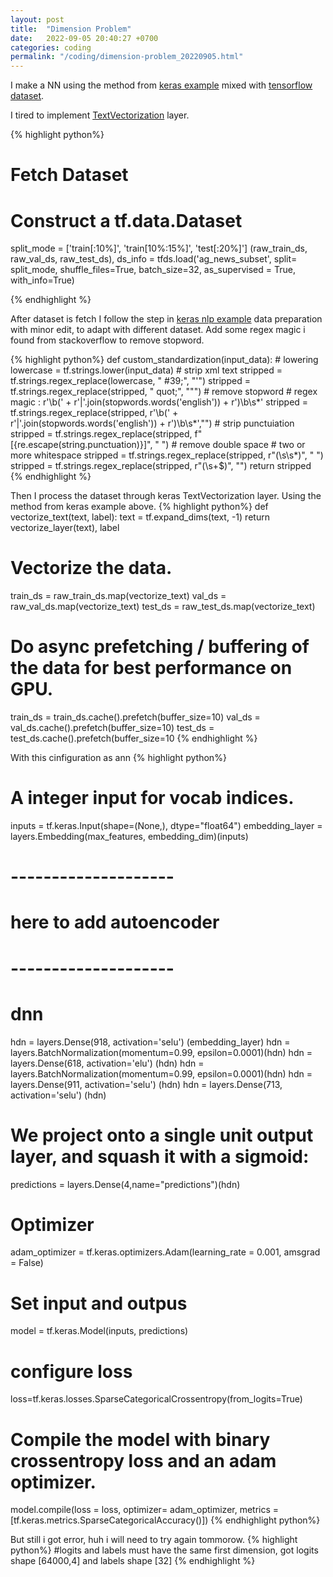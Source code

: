 ```yaml
---
layout: post
title:  "Dimension Problem"
date:   2022-09-05 20:40:27 +0700
categories: coding
permalink: "/coding/dimension-problem_20220905.html"
---
```


I make a NN using the method from [keras example](https://keras.io/examples/nlp/text_classification_from_scratch/) mixed with [tensorflow dataset](https://www.tensorflow.org/datasets/overview).

I tired to implement [TextVectorization](https://www.tensorflow.org/api_docs/python/tf/keras/layers/TextVectorization?hl=en) layer.

{% highlight python%}
# Fetch Dataset
# Construct a tf.data.Dataset
split_mode = ['train[:10%]', 'train[10%:15%]', 'test[:20%]']
(raw_train_ds, raw_val_ds, raw_test_ds), ds_info = tfds.load('ag_news_subset', 
                                                   split= split_mode,
                                                   shuffle_files=True,
                                                   batch_size=32,
                                                   as_supervised = True,
                                                   with_info=True)


{% endhighlight %}

After dataset is fetch I follow the step in [keras nlp example](https://keras.io/examples/nlp/text_classification_from_scratch/#prepare-the-data) data preparation with minor edit, to adapt with different dataset.
Add some regex magic i found from stackoverflow to remove stopword.

{% highlight python%}
def custom_standardization(input_data):
    # lowering
    lowercase = tf.strings.lower(input_data)
    # strip xml text
    stripped = tf.strings.regex_replace(lowercase, " #39;", "\'")
    stripped = tf.strings.regex_replace(stripped, " quot;", "\"")
    # remove stopword
    # regex magic : r'\b(' + r'|'.join(stopwords.words('english')) + r')\b\s*'
    stripped = tf.strings.regex_replace(stripped, r'\b(' + r'|'.join(stopwords.words('english')) + r')\b\s*',"")
    # strip punctuiation
    stripped = tf.strings.regex_replace(stripped, f"[{re.escape(string.punctuation)}]", " ")
    # remove double space
    # two or more whitespace
    stripped = tf.strings.regex_replace(stripped, r"(\s\s*)", " ")
    stripped = tf.strings.regex_replace(stripped, r"(\s+$)", "")
    return stripped
{% endhighlight %}

Then I process the dataset through keras TextVectorization layer. Using the method from keras example above.
{% highlight python%}
def vectorize_text(text, label):
    text = tf.expand_dims(text, -1)
    return vectorize_layer(text), label
# Vectorize the data.
train_ds = raw_train_ds.map(vectorize_text)
val_ds = raw_val_ds.map(vectorize_text)
test_ds = raw_test_ds.map(vectorize_text)
# Do async prefetching / buffering of the data for best performance on GPU.
train_ds = train_ds.cache().prefetch(buffer_size=10)
val_ds = val_ds.cache().prefetch(buffer_size=10)
test_ds = test_ds.cache().prefetch(buffer_size=10
{% endhighlight %}

With this cinfiguration as ann
{% highlight python%}
# A integer input for vocab indices.
inputs = tf.keras.Input(shape=(None,), dtype="float64")
embedding_layer = layers.Embedding(max_features, embedding_dim)(inputs)
# --------------------
# here to add autoencoder
# --------------------
# dnn
hdn  = layers.Dense(918, activation='selu') (embedding_layer)
hdn = layers.BatchNormalization(momentum=0.99, epsilon=0.0001)(hdn)
hdn  = layers.Dense(618, activation='elu') (hdn)
hdn = layers.BatchNormalization(momentum=0.99, epsilon=0.0001)(hdn)
hdn  = layers.Dense(911, activation='selu') (hdn)
hdn  = layers.Dense(713, activation='selu') (hdn)
# We project onto a single unit output layer, and squash it with a sigmoid:
predictions = layers.Dense(4,name="predictions")(hdn)
# Optimizer
adam_optimizer = tf.keras.optimizers.Adam(learning_rate = 0.001,
                                          amsgrad       = False)
# Set input and outpus
model = tf.keras.Model(inputs, predictions)
# configure loss
loss=tf.keras.losses.SparseCategoricalCrossentropy(from_logits=True)
# Compile the model with binary crossentropy loss and an adam optimizer.
model.compile(loss     = loss, 
              optimizer= adam_optimizer, 
              metrics  = [tf.keras.metrics.SparseCategoricalAccuracy()])
{% endhighlight python%}

But still i got error, huh i will need to try again tommorow.
{% highlight python%}
#logits and labels must have the same first dimension, got logits shape [64000,4] and labels shape [32]
{% endhighlight %}